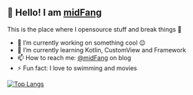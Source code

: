 ## 👋 Hello! I am [midFang](http://midFang.com)

This is the place where I opensource stuff and break things :rofl:

- 🔭 I’m currently working on something cool :wink:
- 🌱 I’m currently learning Kotlin, CustomView and Framework
- 📫 How to reach me: [@midFang](https://midFang.com) on blog
- ⚡ Fun fact: I love to swimming and movies


[![Top Langs](https://github-readme-stats.vercel.app/api/top-langs/?username=midFang&layout=compact)](https://github.com/anuraghazra/github-readme-stats)


